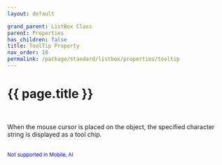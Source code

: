 ```yaml
---
layout: default

grand_parent: ListBox Class
parent: Properties
has_children: false
title: ToolTip Property
nav_order: 10
permalink: /package/standard/listbox/properties/tooltip
---
```

# {{ page.title }}

<br>

When the mouse cursor is placed on the object, the specified character string is displayed as a tool chip.

<br><small><span style="color:blue">Not supported in Mobile, AI</span></small>